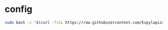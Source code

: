# config

```bash
sudo bash -c "$(curl -fsSL https://raw.githubusercontent.com/Espylapiza/config/master/setup.sh)"
```
